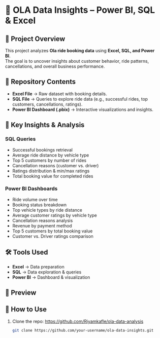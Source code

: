 # 🚖 OLA Data Insights – Power BI, SQL & Excel  

## 📌 Project Overview  
This project analyzes **Ola ride booking data** using **Excel, SQL, and Power BI**.  
The goal is to uncover insights about customer behavior, ride patterns, cancellations, and overall business performance.  

## 📂 Repository Contents  
- **Excel File** → Raw dataset with booking details.  
- **SQL File** → Queries to explore ride data (e.g., successful rides, top customers, cancellations, ratings).  
- **Power BI Dashboard (.pbix)** → Interactive visualizations and insights.  

## 🔑 Key Insights & Analysis  
### SQL Queries  
- Successful bookings retrieval  
- Average ride distance by vehicle type  
- Top 5 customers by number of rides  
- Cancellation reasons (customer vs. driver)  
- Ratings distribution & min/max ratings  
- Total booking value for completed rides  

### Power BI Dashboards  
- Ride volume over time  
- Booking status breakdown  
- Top vehicle types by ride distance  
- Average customer ratings by vehicle type  
- Cancellation reasons analysis  
- Revenue by payment method  
- Top 5 customers by total booking value  
- Customer vs. Driver ratings comparison  

## 🛠 Tools Used  
- **Excel** → Data preparation  
- **SQL** → Data exploration & queries  
- **Power BI** → Dashboard & visualization  

## 📸 Preview   
  

## 🚀 How to Use  
1. Clone the repo: https://github.com/Riyamkafle/ola-data-analysis
   ```bash
   git clone https://github.com/your-username/ola-data-insights.git
